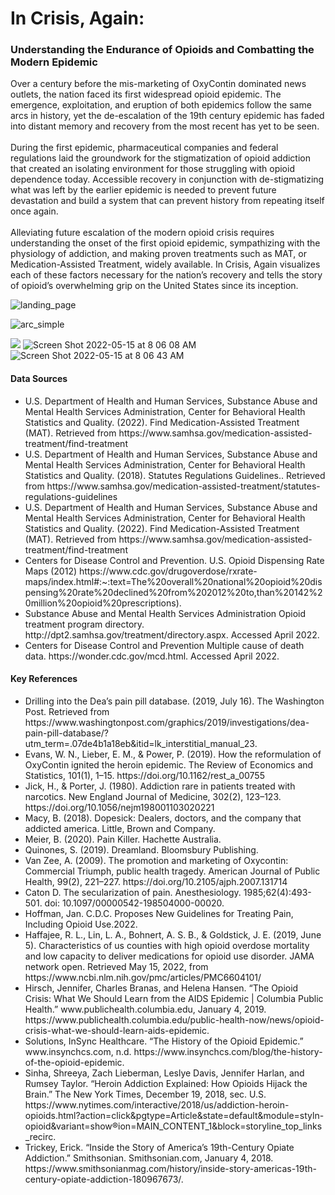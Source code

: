 <h1>In Crisis, Again:</h2>
<h3>Understanding the Endurance of Opioids and Combatting the Modern Epidemic</h3>

<p>Over a century before the mis-marketing of OxyContin dominated news outlets, the nation faced its first widespread opioid epidemic. The emergence, exploitation, and eruption of both epidemics follow the same arcs in history, yet the de-escalation of the 19th century epidemic has faded into distant memory and recovery from the most recent has yet to be seen. <br><br>
During the first epidemic, pharmaceutical companies and federal regulations laid the groundwork for the stigmatization of opioid addiction that created an isolating environment for those struggling with opioid dependence today.  Accessible recovery in conjunction with de-stigmatizing what was left by the earlier epidemic is needed to prevent future devastation and build a system that can prevent history from repeating itself once again.<br><br>
Alleviating future escalation of the modern opioid crisis requires understanding the onset of the first opioid epidemic, sympathizing with the physiology of addiction, and making proven treatments such as MAT, or Medication-Assisted Treatment, widely available. In Crisis, Again visualizes each of these factors necessary for the nation’s recovery and tells the story of opioid’s overwhelming grip on the United States since its inception.</p>


![landing_page](https://user-images.githubusercontent.com/86888346/168472975-ce9980ec-2f42-45ca-a654-0cf6fa2ffb04.png)

![arc_simple](https://user-images.githubusercontent.com/86888346/168472994-75e404e4-6acb-4d4c-83b6-fa6bfc2115e1.png)

<img src="./brain-animate_3.gif"/>

<img max-width="100%" alt="Screen Shot 2022-05-15 at 8 06 08 AM" src="https://user-images.githubusercontent.com/86888346/168473056-b33474bc-7b68-4d8a-889a-40a7b38a2a7e.png">

<img max-width="100%" alt="Screen Shot 2022-05-15 at 8 06 43 AM" src="https://user-images.githubusercontent.com/86888346/168473062-ca3a3c07-ff57-4628-a9ff-aa44f7bb6452.png">

<!-- ![image](https://user-images.githubusercontent.com/86888346/155444223-a9ef2489-11ef-4f80-830e-64d260d26a7c.png)
 -->



<h4>Data Sources</h4>
<ul>
 <li>U.S. Department of Health and Human Services, Substance Abuse and Mental Health Services Administration, Center for Behavioral Health Statistics and Quality. (2022). Find Medication-Assisted Treatment (MAT). Retrieved from https://www.samhsa.gov/medication-assisted-treatment/find-treatment
</li>
  <li>U.S. Department of Health and Human Services, Substance Abuse and Mental Health Services Administration, Center for Behavioral Health Statistics and Quality. (2018). Statutes Regulations Guidelines.. Retrieved from https://www.samhsa.gov/medication-assisted-treatment/statutes-regulations-guidelines
</li>
  <li>U.S. Department of Health and Human Services, Substance Abuse and Mental Health Services Administration, Center for Behavioral Health Statistics and Quality. (2022). Find Medication-Assisted Treatment (MAT). Retrieved from https://www.samhsa.gov/medication-assisted-treatment/find-treatment
</li>
  <li>Centers for Disease Control and Prevention. U.S. Opioid Dispensing Rate Maps (2012) https://www.cdc.gov/drugoverdose/rxrate-maps/index.html#:~:text=The%20overall%20national%20opioid%20dispensing%20rate%20declined%20from%202012%20to,than%20142%20million%20opioid%20prescriptions).
</li>
  <li>Substance Abuse and Mental Health Services Administration Opioid treatment program directory. http://dpt2.samhsa.gov/treatment/directory.aspx. Accessed April 2022.
</li>
  <li>Centers for Disease Control and Prevention Multiple cause of death data. https://wonder.cdc.gov/mcd.html. Accessed April 2022.
</li>

</ul>

<h4>Key References</h4>

<ul>
    <li>Drilling into the Dea’s pain pill database. (2019, July 16). The Washington Post. Retrieved from https://www.washingtonpost.com/graphics/2019/investigations/dea-pain-pill-database/?utm_term=.07de4b1a18eb&amp;itid=lk_interstitial_manual_23.</li> 
    <li>Evans, W. N., Lieber, E. M., &amp; Power, P. (2019). How the reformulation of OxyContin ignited the heroin epidemic. The Review of Economics and Statistics, 101(1), 1–15. https://doi.org/10.1162/rest_a_00755 </li>
    <li>Jick, H., &amp; Porter, J. (1980). Addiction rare in patients treated with narcotics. New England Journal of Medicine, 302(2), 123–123. https://doi.org/10.1056/nejm198001103020221 </li>
    <li>Macy, B. (2018). Dopesick: Dealers, doctors, and the company that addicted america. Little, Brown and Company. </li>
    <li>Meier, B. (2020). Pain Killer. Hachette Australia. </li>
    <li>Quinones, S. (2019). Dreamland. Bloomsbury Publishing. </li>
    <li>Van Zee, A. (2009). The promotion and marketing of Oxycontin: Commercial Triumph, public health tragedy. American Journal of Public Health, 99(2), 221–227. https://doi.org/10.2105/ajph.2007.131714 </li>
   <li> Caton D. The secularization of pain. Anesthesiology. 1985;62(4):493-501. doi: 10.1097/00000542-198504000-00020. </li>
   <li> Hoffman, Jan. C.D.C. Proposes New Guidelines for Treating Pain, Including Opioid Use.2022. </li>
  <li>Haffajee, R. L., Lin, L. A., Bohnert, A. S. B., & Goldstick, J. E. (2019, June 5). Characteristics of us counties with high opioid overdose mortality and low capacity to deliver medications for opioid use disorder. JAMA network open. Retrieved May 15, 2022, from https://www.ncbi.nlm.nih.gov/pmc/articles/PMC6604101/ 
</li>
  <li>Hirsch, Jennifer, Charles Branas, and Helena Hansen. “The Opioid Crisis: What We Should Learn from the AIDS Epidemic | Columbia Public Health.” www.publichealth.columbia.edu, January 4, 2019. https://www.publichealth.columbia.edu/public-health-now/news/opioid-crisis-what-we-should-learn-aids-epidemic.
</li>
   <li>Solutions, InSync Healthcare. “The History of the Opioid Epidemic.” www.insynchcs.com, n.d. https://www.insynchcs.com/blog/the-history-of-the-opioid-epidemic.
</li>
  <li>Sinha, Shreeya, Zach Lieberman, Leslye Davis, Jennifer Harlan, and Rumsey Taylor. “Heroin Addiction Explained: How Opioids Hijack the Brain.” The New York Times, December 19, 2018, sec. U.S. https://www.nytimes.com/interactive/2018/us/addiction-heroin-opioids.html?action=click&pgtype=Article&state=default&module=styln-opioid&variant=show®ion=MAIN_CONTENT_1&block=storyline_top_links_recirc.
</li>
  <li>Trickey, Erick. “Inside the Story of America’s 19th-Century Opiate Addiction.” Smithsonian. Smithsonian.com, January 4, 2018. https://www.smithsonianmag.com/history/inside-story-americas-19th-century-opiate-addiction-180967673/.
</li>
</ul>

